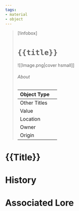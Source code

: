 ```yaml
---
tags:
- material
- object
---
```

> [!infobox]
> # `{{title}}`
> ![[Image.png|cover hsmall]]
> ###### About
> | Object Type |   |
> | ---- | ---- |
> | Other Titles |  |
> | Value |   |
> | Location |   |
> | Owner |  |
> | Origin |   |

# {{Title}}

# History

# Associated Lore
